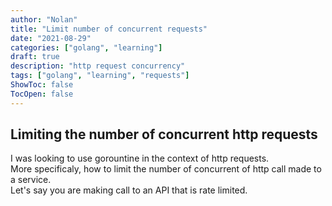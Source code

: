 ```yaml
---
author: "Nolan"
title: "Limit number of concurrent requests"
date: "2021-08-29"
categories: ["golang", "learning"]
draft: true
description: "http request concurrency"
tags: ["golang", "learning", "requests"]
ShowToc: false
TocOpen: false
---
```


## Limiting the number of concurrent http requests

I was looking to use gorountine in the context of http requests.  
More specificaly, how to limit the number of concurrent of http call made to a service.  
Let's say you are making call to an API that is rate limited.  